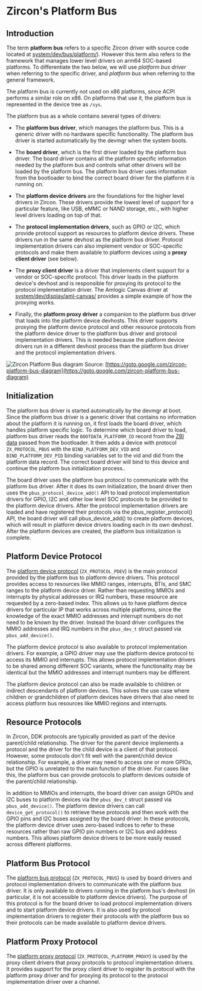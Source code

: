 # Zircon's Platform Bus

## Introduction

The term **platform bus** refers to a specific Zircon driver with source code located at
[system/dev/bus/platform/](../../system/dev/bus/platform/)).
However this term also refers to the framework that manages lower level drivers on arm64
SOC-based platforms. To differentiate the two below, we will use *platform bus driver*
when referring to the specific driver, and *platform bus* when referring to the general framework.

The platform bus is currently not used on x86 platforms, since ACPI performs a similar role on x86.
On platforms that use it, the platform bus is represented in the device tree as `/sys`.

The platform bus as a whole contains several types of drivers:

- The **platform bus driver**, which manages the platform bus. This is a generic driver
with no hardware specific functionality. The platform bus driver is started automatically
by the devmgr when the system boots.

- The **board driver**, which is the first driver loaded by the platform bus driver.
The board driver contains all the platform specific information needed by the platform bus
and controls what other drivers will be loaded by the platform bus.
The platform bus driver uses information from the bootloader to bind the correct board driver
for the platform it is running on.

- The **platform device drivers** are the foundations for the higher level drivers in Zircon.
These drivers provide the lowest level of support for a particular feature, like USB,
eMMC or NAND storage, etc., with higher level drivers loading on top of that.

- The **protocol implementation drivers**, such as GPIO or I2C, which provide protocol
support as resources to platform device drivers. These drivers run in the same devhost as the
platform bus driver. Protocol implementation drivers can also implement vendor or SOC-specific
protocols and make them available to platform devices using a **proxy client driver** (see below).

- The **proxy client driver** is a driver that implements client support for a vendor or
SOC-specific protocol. This driver loads in the platform device's devhost and is responsible
for proxying its protocol to the protocol implementation driver.
The Amlogic Canvas driver at [system/dev/display/aml-canvas/](../../system/dev/display/aml-canvas/)
provides a simple example of how the proxying works.

- Finally, the **platform proxy driver** a companion to the platform bus driver that loads
into the platform device devhosts. This driver supports proxying the platform device protocol
and other resource protocols from the platform device driver to the platform bus driver and
protocol implementation drivers. This is needed because the platform device drivers run in a
different devhost process than the platform bus driver and the protocol implementation drivers.

![Zircon Platform Bus diagram](platform-bus.png)
Source: [https://goto.google.com/zircon-platform-bus-diagram](https://goto.google.com/zircon-platform-bus-diagram)

## Initialization

The platform bus driver is started automatically by the devmgr at boot.
Since the platform bus driver is a generic driver that contains no information about the
platform it is running on, it first loads the board driver, which handles platform specific logic.
To determine which board driver to load, platform bus driver reads the `BOOTDATA_PLATFORM_ID`
record from the [ZBI data](../../system/public/zircon/boot/image.h) passed from the bootloader.
It then adds a device with protocol `ZX_PROTOCOL_PBUS` with the
`BIND_PLATFORM_DEV_VID` and `BIND_PLATFORM_DEV_PID` binding variables set to the vid and did
from the platform data record. The correct board driver will bind to this device and continue
the platform bus initialization process..

The board driver uses the platform bus protocol to communicate with the platform bus driver.
After it does its own initialization, the board driver then uses the `pbus_protocol_device_add()`
API to load protocol implementation drivers for GPIO, I2C and other low level SOC protocols to be
provided to the platform device drivers.
After the protocol implementation drivers are loaded and have registered their protocols
via the pbus_register_protocol() API, the board driver will call pbus_device_add() to create
platform devices, which will result in platform device drivers loading each in its own devhost.
After the platform devices are created, the platform bus initialization is complete.

## Platform Device Protocol

The [platform device protocol](../../system/ulib/ddk/include/ddk/protocol/platform-device.h)
(`ZX_PROTOCOL_PDEV`) is the main protocol provided by the platform bus to
platform device drivers. This protocol provides access to resources like MMIO ranges, interrupts,
BTIs, and SMC ranges to the platform device driver. Rather than requesting MMIOs and interrupts by
physical addresses or IRQ numbers, these resource are requested by a zero-based index.
This allows us to have platform device drivers for particular IP that works across multiple
platforms, since the knowledge of the exact MMIO addresses and interrupt numbers do not need to be
known by the driver. Instead the board driver configures the MMIO addresses and IRQ numbers in the
`pbus_dev_t` struct passed via `pbus_add_device()`.

The platform device protocol is also available to protocol implementation drivers.
For example, a GPIO driver may use the platform device protocol to access its MMIO and interrupts.
This allows protocol implementation drivers to be shared among different SOC variants,
where the functionality may be identical but the MMIO addresses and interrupt numbers may be
different.

The platform device protocol can also be made available to children or indirect descendants
of platform devices. This solves the use case where children or grandchildren of platform devices
have drivers that also need to access platform bus resources like MMIO regions and interrupts.

## Resource Protocols

In Zircon, DDK protocols are typically provided as part of the device parent/child relationship.
The driver for the parent device implements a protocol and the driver for the child device is a
client of that protocol. However, some protocols don't fit well with the parent/child device
relationship.
For example, a driver may need to access one or more GPIOs, but the GPIO is unrelated to the
main function of the driver. For cases like this, the platform bus can provide protocols to
platform devices outside of the parent/child relationship.

In addition to MMIOs and interrupts, the board driver can assign GPIOs and I2C buses to platform
devices via the `pbus_dev_t` struct passed via `pbus_add_device()`.
The platform device drivers can call `device_get_protocol()` to retrieve these protocols
and then work with the GPIO pins and I2C buses assigned by the board driver.
In these protocols, the platform device driver uses zero-based indices to refer to these resources
rather than raw GPIO pin numbers or I2C bus and address numbers.
This allows platform device drivers to be more easily reused across different platforms.

## Platform Bus Protocol

The [platform bus protocol](../../system/ulib/ddk/include/ddk/protocol/platform-bus.h)
(`ZX_PROTOCOL_PBUS`) is used by board drivers and protocol implementation drivers
to communicate with the platform bus driver. It is only available to drivers running in the
platform bus's devhost (in particular, it is not accessible to platform device drivers).
The purpose of this protocol is for the board driver to load protocol implementation drivers
and to start platform device drivers. It is also used by protocol implementation drivers to
register their protocols with the platform bus so their protocols can be made available
to platform device drivers.

## Platform Proxy Protocol

The [platform proxy protocol](../../system/ulib/ddk/include/ddk/protocol/platform-proxy.h)
(`ZX_PROTOCOL_PLATFORM_PROXY`) is used by the proxy client drivers that proxy protocols to
protocol implementation drivers. It provides support for the proxy client driver to register
its protocol with the platform proxy driver and for proxying its protocol to the
protocol implementation driver over a channel.
